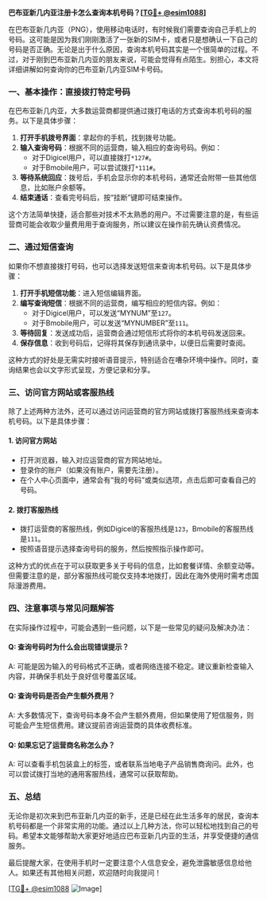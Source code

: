 **巴布亚新几内亚注册卡怎么查询本机号码？[[TG💪+ @esim1088](https://t.me/s/esim1088)]**

在巴布亚新几内亚（PNG），使用移动电话时，有时候我们需要查询自己手机上的号码。这可能是因为我们刚刚激活了一张新的SIM卡，或者只是想确认一下自己的号码是否正确。无论是出于什么原因，查询本机号码其实是一个很简单的过程。不过，对于刚到巴布亚新几内亚的朋友来说，可能会觉得有点陌生。别担心，本文将详细讲解如何查询你的巴布亚新几内亚SIM卡号码。

### 一、基本操作：直接拨打特定号码

在巴布亚新几内亚，大多数运营商都提供通过拨打电话的方式查询本机号码的服务。以下是具体步骤：

1. **打开手机拨号界面**：拿起你的手机，找到拨号功能。
2. **输入查询号码**：根据不同的运营商，输入相应的查询号码。例如：
   - 对于Digicel用户，可以直接拨打`*127#`。
   - 对于Bmobile用户，可以尝试拨打`*111#`。
3. **等待系统回应**：拨号后，手机会显示你的本机号码，通常还会附带一些其他信息，比如账户余额等。
4. **结束通话**：查看完号码后，按“挂断”键即可结束操作。

这个方法简单快捷，适合那些对技术不太熟悉的用户。不过需要注意的是，有些运营商可能会收取少量费用用于查询服务，所以建议在操作前先确认资费情况。

### 二、通过短信查询

如果你不想直接拨打号码，也可以选择发送短信来查询本机号码。以下是具体步骤：

1. **打开手机短信功能**：进入短信编辑界面。
2. **编写查询短信**：根据不同的运营商，编写相应的短信内容。例如：
   - 对于Digicel用户，可以发送“MYNUM”至`127`。
   - 对于Bmobile用户，可以发送“MYNUMBER”至`111`。
3. **等待回复**：发送成功后，运营商会通过短信形式将你的本机号码发送回来。
4. **保存信息**：收到号码后，记得将其保存到通讯录中，以便日后需要时查阅。

这种方式的好处是无需实时接听语音提示，特别适合在嘈杂环境中操作。同时，查询结果也会以文字形式呈现，方便记录和分享。

### 三、访问官方网站或客服热线

除了上述两种方法外，还可以通过访问运营商的官方网站或拨打客服热线来查询本机号码。以下是具体步骤：

#### 1. 访问官方网站
- 打开浏览器，输入对应运营商的官方网站地址。
- 登录你的账户（如果没有账户，需要先注册）。
- 在个人中心页面中，通常会有“我的号码”或类似选项，点击后即可查看自己的号码。

#### 2. 拨打客服热线
- 拨打运营商的客服热线，例如Digicel的客服热线是`123`，Bmobile的客服热线是`111`。
- 按照语音提示选择查询号码的服务，然后按照指示操作即可。

这种方式的优点在于可以获取更多关于号码的信息，比如套餐详情、余额变动等。但需要注意的是，部分客服热线可能仅支持本地拨打，因此在海外使用时需考虑国际漫游费用。

### 四、注意事项与常见问题解答

在实际操作过程中，可能会遇到一些问题，以下是一些常见的疑问及解决办法：

#### Q: 查询号码时为什么会出现错误提示？
A: 可能是因为输入的号码格式不正确，或者网络连接不稳定。建议重新检查输入内容，并确保手机处于良好信号覆盖区域。

#### Q: 查询号码是否会产生额外费用？
A: 大多数情况下，查询号码本身不会产生额外费用，但如果使用了短信服务，则可能会产生短信费用。建议提前咨询运营商的具体收费标准。

#### Q: 如果忘记了运营商名称怎么办？
A: 可以查看手机包装盒上的标签，或者联系当地电子产品销售商询问。此外，也可以尝试拨打当地的通用客服热线，通常可以获取帮助。

### 五、总结

无论你是初次来到巴布亚新几内亚的新手，还是已经在此生活多年的居民，查询本机号码都是一个非常实用的功能。通过以上几种方法，你可以轻松地找到自己的号码。希望本文能够帮助大家更好地适应巴布亚新几内亚的生活，并享受便捷的通信服务。

最后提醒大家，在使用手机时一定要注意个人信息安全，避免泄露敏感信息给他人。如果还有其他相关问题，欢迎随时向我提问！

[[TG💪+ @esim1088](https://t.me/s/esim1088) ![Image](https://i.postimg.cc/4NQfJmqS/Snipaste-2025-05-13-00-14-12.png)]